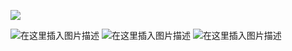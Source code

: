 ![](https://img-blog.csdnimg.cn/2019040308540199.png)

![在这里插入图片描述](https://img-blog.csdnimg.cn/20190403085512923.png)
![在这里插入图片描述](https://img-blog.csdnimg.cn/20190403085533695.png)
![在这里插入图片描述](https://img-blog.csdnimg.cn/20190403085549672.png)
